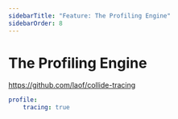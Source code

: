 ```yaml
---
sidebarTitle: "Feature: The Profiling Engine"
sidebarOrder: 8
---
```


# The Profiling Engine

https://github.com/laof/collide-tracing

```yaml
profile:
    tracing: true
```
